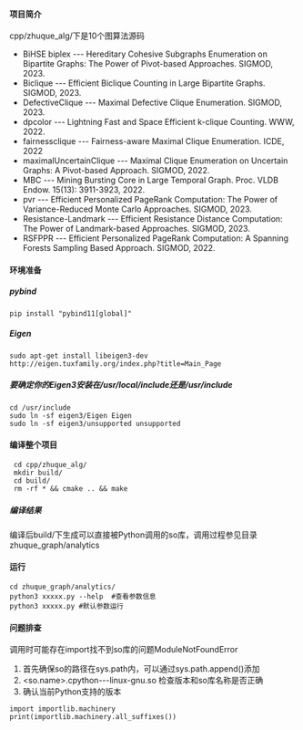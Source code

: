 #### 项目简介
cpp/zhuque_alg/下是10个图算法源码

* BiHSE biplex --- Hereditary Cohesive Subgraphs Enumeration on Bipartite Graphs: The Power of Pivot-based Approaches. SIGMOD, 2023.
* Biclique --- Efficient Biclique Counting in Large Bipartite Graphs. SIGMOD, 2023.
* DefectiveClique --- Maximal Defective Clique Enumeration. SIGMOD, 2023.
* dpcolor --- Lightning Fast and Space Efficient k-clique Counting. WWW, 2022.
* fairnessclique --- Fairness-aware Maximal Clique Enumeration. ICDE, 2022
* maximalUncertainClique --- Maximal Clique Enumeration on Uncertain Graphs: A Pivot-based Approach. SIGMOD, 2022.
* MBC --- Mining Bursting Core in Large Temporal Graph. Proc. VLDB Endow. 15(13): 3911-3923, 2022.
* pvr --- Efficient Personalized PageRank Computation: The Power of Variance-Reduced Monte Carlo Approaches. SIGMOD, 2023.
* Resistance-Landmark --- Efficient Resistance Distance Computation: The Power of Landmark-based Approaches. SIGMOD, 2023.
* RSFPPR --- Efficient Personalized PageRank Computation: A Spanning Forests Sampling Based Approach. SIGMOD, 2022.

#### 环境准备
##### pybind
```
pip install "pybind11[global]"
```
##### Eigen
```
sudo apt-get install libeigen3-dev
http://eigen.tuxfamily.org/index.php?title=Main_Page
```
##### 要确定你的Eigen3安装在/usr/local/include还是/usr/include
```
cd /usr/include
sudo ln -sf eigen3/Eigen Eigen
sudo ln -sf eigen3/unsupported unsupported
```
#### 编译整个项目
```
 cd cpp/zhuque_alg/
 mkdir build/
 cd build/
 rm -rf * && cmake .. && make
 ```
##### 编译结果
编译后build/下生成可以直接被Python调用的so库，调用过程参见目录zhuque_graph/analytics 

#### 运行
```
cd zhuque_graph/analytics/
python3 xxxxx.py --help  #查看参数信息
python3 xxxxx.py #默认参数运行
```
#### 问题排查
调用时可能存在import找不到so库的问题ModuleNotFoundError

1. 首先确保so的路径在sys.path内，可以通过sys.path.append()添加
2. <so.name>.cpython-<python-version>-<cpu-platform>-linux-gnu.so 检查版本和so库名称是否正确
3. 确认当前Python支持的版本
```
import importlib.machinery
print(importlib.machinery.all_suffixes())
```

